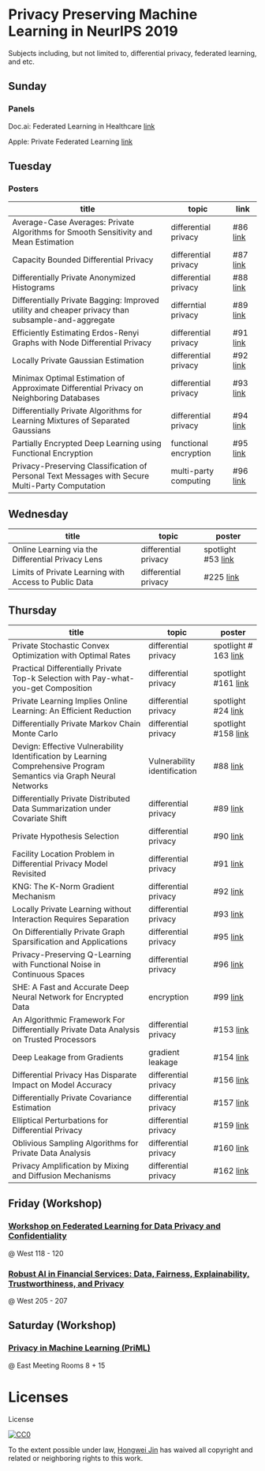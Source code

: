 # Privacy Preserving Machine Learning in NeurIPS 2019

Subjects including, but not limited to, differential privacy, federated learning, and etc.

## Sunday

### Panels


Doc.ai: Federated Learning in Healthcare  [link](https://neurips.cc/ExpoConferences/2019/schedule?talk_id=53)

Apple: Private Federated Learning [link](https://neurips.cc/ExpoConferences/2019/schedule?talk_id=40)

## Tuesday

### Posters

| title                                                                                             | topic                 | link                                                                                             |
| ------------------------------------------------------------------------------------------------- | --------------------- | ------------------------------------------------------------------------------------------------ |
| Average-Case Averages: Private Algorithms for Smooth Sensitivity and Mean Estimation              | differential privacy  | #86 [link](http://www.thomas-steinke.net/BS19.pdf)                                               |
| Capacity Bounded Differential Privacy                                                             | differential privacy  | #87 [link](https://github.com/jimola/Neurips2019Presentation)                                    |
| Differentially Private Anonymized Histograms                                                      | differential privacy  | #88 [link](https://drive.google.com/file/d/1Lh9sKZt2q_pR8o84uhRkLx9QnygVsRtB/view?usp=sharing)   |
| Differentially Private Bagging: Improved utility and cheaper privacy than subsample-and-aggregate | differntial privacy   | #89 [link](https://drive.google.com/drive/folders/1ZacEhZd4myNdkYZYpXLBGdmpeHDwVuYW?usp=sharing) |
| Efficiently Estimating Erdos-Renyi Graphs with Node Differential Privacy                          | differential privacy  | #91 [link](http://www.ccs.neu.edu/home/jullman/assets/gnps_neurips_poster.pdf)                   |
| Locally Private Gaussian Estimation                                                               | differential privacy  | #92 [link](https://www.cis.upenn.edu/~majos/neurips_19_poster.pdf)                               |
| Minimax Optimal Estimation of Approximate Differential Privacy on Neighboring Databases           | differential privacy  | #93 [link](https://drive.google.com/file/d/1KUxXeiSD414YLcjgesmwYegqW6yz6P79/view?usp=sharing)   |
| Differentially Private Algorithms for Learning Mixtures of Separated Gaussians                    | differential privacy  | #94 [link](http://www.ccs.neu.edu/home/vikrantsinghal/pgmmposter.pdf)                            |
| Partially Encrypted Deep Learning using Functional Encryption                                     | functional encryption | #95 [link](https://www.drauo.de/static/slides/mlfe.pdf)                                          |
| Privacy-Preserving Classification of Personal Text Messages with Secure Multi-Party Computation   | multi-party computing | #96 [link](https://bitbucket.org/uwtppml/lynx/src/master/posters/TextClassificationPoster.pdf)   |

## Wednesday 

| title                                             | topic                | poster                                                                                                   |
| ------------------------------------------------- | -------------------- | -------------------------------------------------------------------------------------------------------- |
| Online Learning via the Differential Privacy Lens | differential privacy | spotlight #53 [link](https://drive.google.com/file/d/1VVsZEXOXgwWwrS5XlX95r8XBzAtvlL9l/view?usp=sharing) |
|Limits of Private Learning with Access to Public Data | differential privacy | #225 [link](https://bit.ly/32PiFnq)  |

## Thursday 

| title                                                                                                                | topic                        | poster                                                                                                                        |
| -------------------------------------------------------------------------------------------------------------------- | ---------------------------- | ----------------------------------------------------------------------------------------------------------------------------- |
| Private Stochastic Convex Optimization with Optimal Rates                                                            | differential privacy         | spotlight # 163 [link](https://bit.ly/32LOCgu)                                                                                |
| Practical Differentially Private Top-k Selection with Pay-what-you-get Composition                                   | differential privacy         | spotlight #161  [link](https://www.math.upenn.edu/~ryrogers/NeurIPS19_poster.pdf)                                             |
| Private Learning Implies Online Learning: An Efficient Reduction                                                     | differential privacy         | spotlight #24  [link]()                                                                                                       |
| Differentially Private Markov Chain Monte Carlo                                                                      | differential privacy         | spotlight #158  [link](https://github.com/DPBayes/DP-MCMC-NeurIPS2019/blob/master/exactdp_poster_neurips19.pdf)               |
| Devign: Effective Vulnerability Identification by Learning Comprehensive Program Semantics via Graph Neural Networks | Vulnerability identification | #88 [link](https://www.dropbox.com/s/blljmgx9saah5tz/devign-poster-48x96-template-kensington.pptx?dl=0)                       |
| Differentially Private Distributed Data Summarization under Covariate Shift                                          | differential privacy         | #89 [link](https://ibm.box.com/v/DiffPrivDistSumm-Poster)                                                                     |
| Private Hypothesis Selection                                                                                         | differential privacy         | #90 [link](http://www.gautamkamath.com/talks/phs_neurips.pdf)                                                                 |
| Facility Location Problem in Differential Privacy Model Revisited                                                    | differential privacy         | #91 [link](https://www.acsu.buffalo.edu/~yunusese/poster.pdf)                                                                 |
| KNG: The K-Norm Gradient Mechanism                                                                                   | differential privacy         | #92 [link](http://personal.psu.edu/~mlr36/Documents/KNG_Poster.pdf)                                                           |
| Locally Private Learning without Interaction Requires Separation                                                     | differential privacy         | #93 [link](http://vtaly.net/slides/Adaptive-LPD-long-talk.pdf)                                                                |
| On Differentially Private Graph Sparsification and Applications                                                      | differential privacy         | #95 [link](https://www.dropbox.com/sh/idv9o5e189mqsk5/AAA_Pfwq09r7SXUPI3aRbgHFa?dl=0)                                         |
| Privacy-Preserving Q-Learning with Functional Noise in Continuous Spaces                                             | differential privacy         | #96 [link](https://github.com/wangbx66/wangbx66.github.io/blob/master/pprl-poster.pdf)                                        |
| SHE: A Fast and Accurate Deep Neural Network for Encrypted Data                                                      | encryption                   | #99 [link](https://github.com/qianlou/SHE/blob/master/files/poster.pdf)                                                       |
| An Algorithmic Framework For Differentially Private Data Analysis on Trusted Processors                              | differential privacy         | #153 [link](https://www.microsoft.com/en-us/research/uploads/prod/2019/10/ObliviousDP-Poster.pdf)                             |
| Deep Leakage from Gradients                                                                                          | gradient leakage             | #154 [link](https://hanlab.mit.edu/projects/dlg/)                                                                             |
| Differential Privacy Has Disparate Impact on Model Accuracy                                                          | differential privacy         | #156 [link](https://github.com/ebagdasa/differential-privacy-vs-fairness/blob/master/poster/neurips_diffprivacy_fairness.pdf) |
| Differentially Private Covariance Estimation                                                                         | differential privacy         | #157 [link](https://www.dropbox.com/s/p54bq9qpjs5ot8l/DifferentiallyPrivateCovarianceEstimation.pdf?dl=1)                     |
| Elliptical Perturbations for Differential Privacy                                                                    | differential privacy         | #159 [link](http://personal.psu.edu/~mlr36/Documents/Elliptical_Poster.pdf)                                                   |
| Oblivious Sampling Algorithms for Private Data Analysis                                                              | differential privacy         | #160 [link](https://cs.uwaterloo.ca/~ssasy/OSA.pdf)                                                                           |
| Privacy Amplification by Mixing and Diffusion Mechanisms                                                             | differential privacy         | #162 [link](https://borjaballe.github.io/slides/neurips19.pdf)                                                                |

## Friday (Workshop)

### [Workshop on Federated Learning for Data Privacy and Confidentiality](http://federated-learning.org/fl-neurips-2019/)

@ West 118 - 120 

### [Robust AI in Financial Services: Data, Fairness, Explainability, Trustworthiness, and Privacy](https://sites.google.com/view/robust-ai-in-fs-2019)

@ West 205 - 207 

## Saturday (Workshop)

### [Privacy in Machine Learning (PriML)](https://priml-workshop.github.io/priml2019/)

@ East Meeting Rooms 8 + 15 

# Licenses

License

[![CC0](https://licensebuttons.net/p/zero/1.0/88x31.png)](http://creativecommons.org/publicdomain/zero/1.0/)

To the extent possible under law, [Hongwei Jin](https://www.cs.uic.edu/~hjin) has waived all copyright and related or neighboring rights to this work.
